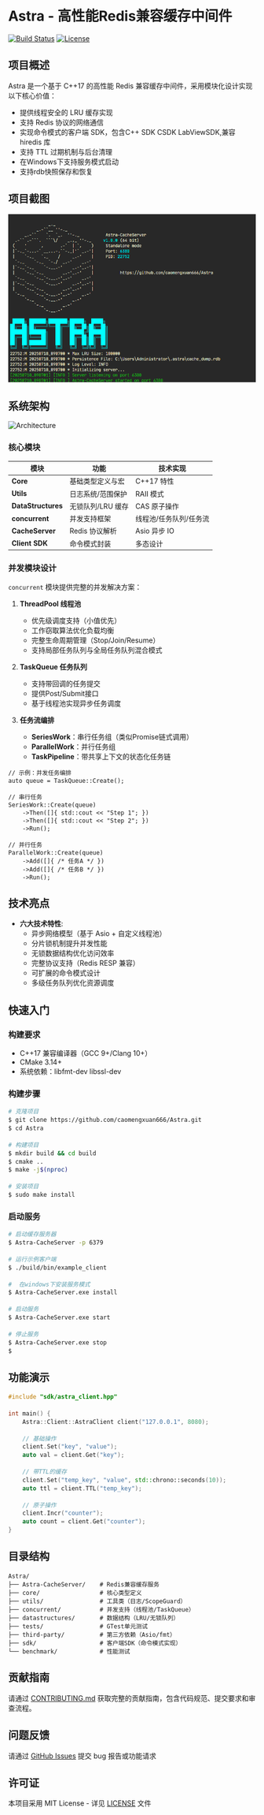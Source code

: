 # Astra - 高性能Redis兼容缓存中间件

[![Build Status](https://https://github.com/caomengxuan666/Astra/build-status)](https://github.com/caomengxuan666/Astra)
[![License](https://img.shields.io/github/license/caomengxuan666/Astra)](https://github.com/caomengxuan666/Astra/blob/master/LICENSE)

## 项目概述
Astra 是一个基于 C++17 的高性能 Redis 兼容缓存中间件，采用模块化设计实现以下核心价值：
- 提供线程安全的 LRU 缓存实现
- 支持 Redis 协议的网络通信
- 实现命令模式的客户端 SDK，包含C++ SDK CSDK LabViewSDK,兼容hiredis 库
- 支持 TTL 过期机制与后台清理
- 在Windows下支持服务模式启动
- 支持rdb快照保存和恢复

## 项目截图

![alt text](snapshots/{734A5CB7-AED1-4D02-BFF0-50F80F7A0A6F}.png)

## 系统架构
![Architecture](snapshots/architecture.png)

### 核心模块
| 模块 | 功能 | 技术实现 |
|-------|-------|-------|
| **Core** | 基础类型定义与宏 | C++17 特性
| **Utils** | 日志系统/范围保护 | RAII 模式
| **DataStructures** | 无锁队列/LRU 缓存 | CAS 原子操作
| **concurrent** | 并发支持框架 | 线程池/任务队列/任务流
| **CacheServer** | Redis 协议解析 | Asio 异步 IO
| **Client SDK** | 命令模式封装 | 多态设计

### 并发模块设计
`concurrent` 模块提供完整的并发解决方案：

1. **ThreadPool 线程池**
   - 优先级调度支持（小值优先）
   - 工作窃取算法优化负载均衡
   - 完整生命周期管理（Stop/Join/Resume）
   - 支持局部任务队列与全局任务队列混合模式

2. **TaskQueue 任务队列**
   - 支持带回调的任务提交
   - 提供Post/Submit接口
   - 基于线程池实现异步任务调度

3. **任务流编排**
   - **SeriesWork**：串行任务组（类似Promise链式调用）
   - **ParallelWork**：并行任务组
   - **TaskPipeline**：带共享上下文的状态化任务链

```
// 示例：并发任务编排
auto queue = TaskQueue::Create();

// 串行任务
SeriesWork::Create(queue)
    ->Then([]{ std::cout << "Step 1"; })
    ->Then([]{ std::cout << "Step 2"; })
    ->Run();

// 并行任务
ParallelWork::Create(queue)
    ->Add([]{ /* 任务A */ })
    ->Add([]{ /* 任务B */ })
    ->Run();
```

## 技术亮点
- **六大技术特性**:
  - 异步网络模型（基于 Asio + 自定义线程池）
  - 分片锁机制提升并发性能
  - 无锁数据结构优化访问效率
  - 完整协议支持（Redis RESP 兼容）
  - 可扩展的命令模式设计
  - 多级任务队列优化资源调度

## 快速入门
### 构建要求
- C++17 兼容编译器（GCC 9+/Clang 10+）
- CMake 3.14+
- 系统依赖：libfmt-dev libssl-dev

### 构建步骤
```bash
# 克隆项目
$ git clone https://github.com/caomengxuan666/Astra.git
$ cd Astra

# 构建项目
$ mkdir build && cd build
$ cmake ..
$ make -j$(nproc)

# 安装项目
$ sudo make install
```

### 启动服务
```bash
# 启动缓存服务器
$ Astra-CacheServer -p 6379

# 运行示例客户端
$ ./build/bin/example_client

#  在windows下安装服务模式
$ Astra-CacheServer.exe install

# 启动服务
$ Astra-CacheServer.exe start

# 停止服务
$ Astra-CacheServer.exe stop
$
```

## 功能演示
```cpp
#include "sdk/astra_client.hpp"

int main() {
    Astra::Client::AstraClient client("127.0.0.1", 8080);
    
    // 基础操作
    client.Set("key", "value");
    auto val = client.Get("key");
    
    // 带TTL的缓存
    client.Set("temp_key", "value", std::chrono::seconds(10));
    auto ttl = client.TTL("temp_key");
    
    // 原子操作
    client.Incr("counter");
    auto count = client.Get("counter");
}
```

## 目录结构
```
Astra/
├── Astra-CacheServer/    # Redis兼容缓存服务
├── core/                 # 核心类型定义
├── utils/                # 工具类（日志/ScopeGuard）
├── concurrent/           # 并发支持（线程池/TaskQueue）
├── datastructures/       # 数据结构（LRU/无锁队列）
├── tests/                # GTest单元测试
├── third-party/          # 第三方依赖（Asio/fmt）
├── sdk/                  # 客户端SDK（命令模式实现）
└── benchmark/            # 性能测试

```

## 贡献指南
请通过 [CONTRIBUTING.md](CONTRIBUTING.md) 获取完整的贡献指南，包含代码规范、提交要求和审查流程。

## 问题反馈
请通过 [GitHub Issues](https://github.com/caomengxuan666/Astra/issues) 提交 bug 报告或功能请求

## 许可证
本项目采用 MIT License - 详见 [LICENSE](LICENSE) 文件